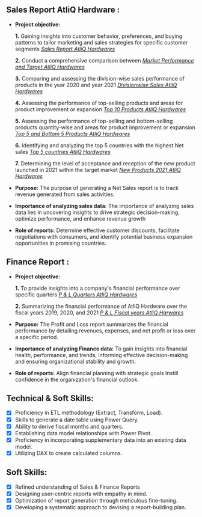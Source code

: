 ## Sales Report AtliQ Hardware :


- **Project objective:** 

    **1.**  Gaining insights into customer behavior, preferences, and buying patterns to tailor marketing and sales strategies for specific customer segments
  _[Sales Report AtliQ Hardwares](https://github.com/ManuYK/Excel-Sales-Analytics-CodeB/blob/main/Sales%20Report%20AtliQ%20Hardwares.pdf)_ 

    **2.** Conduct a comprehensive comparison between _[Market Performance and Target AtliQ Hardwares](https://github.com/ManuYK/Excel-Sales-Analytics-CodeB/blob/main/Market%20performance%20vs%20Target%20AtliQ%20Hardwares.pdf)_
  
   **3.** Comparing and assessing the division-wise sales performance of products in the year 2020 and year 2021 _[Divisionwise Sales AtliQ Hardwares](https://github.com/ManuYK/Excel-Sales-Analytics-CodeB/blob/main/Divisionwise%20Sales%20AtliQ%20Hardwares.pdf)_

   **4.**  Assessing the performance of top-selling products and areas for product improvement or expansion _[Top 10 Products AtliQ Hardwares](https://github.com/ManuYK/Excel-Sales-Analytics-CodeB/blob/main/Top%2010%20Products%20AtliQ%20Hardwares.pdf)_

   **5.** Assessing the performance of top-selling and bottom-selling products quantity-wise and areas for product improvement or expansion _[Top 5 and Bottom 5 Products AtliQ Hardwares](https://github.com/ManuYK/Excel-Sales-Analytics-CodeB/blob/main/Top%205%20and%20Bottom%205%20Products%20AtliQ%20Hardwares.pdf)_

   **6.** Identifying and analyzing the top 5 countries with the highest Net sales  _[Top 5 countries AtliQ Hardwares](https://github.com/ManuYK/Excel-Sales-Analytics-CodeB/blob/main/Top%205%20countries%20AtliQ%20Hardwares.pdf)_

  **7.** Determining the level of acceptance and reception of the new product launched in 2021 within the target market  _[New Products 2021 AtliQ Hardwares](https://github.com/ManuYK/Excel-Sales-Analytics-CodeB/blob/main/New%20Products%202021%20AtliQ%20Hardwares.pdf)_

- **Purpose:** The purpose of generating a Net Sales report is to track revenue generated from sales activities.

- **Importance of analyzing sales data:** The importance of analyzing sales data lies in uncovering insights to drive strategic decision-making, optimize performance, and enhance revenue growth

- **Role of reports:** Determine effective customer discounts, facilitate negotiations with consumers, and identify potential business expansion opportunities in promising countries.


## Finance Report :

- **Project objective:** 

     **1.** To provide insights into a company's financial performance over specific quarters _[P & L Quarters AtliQ Hardwares](https://github.com/ManuYK/Excel-Sales-Analytics-CodeB/blob/main/P%20%26%20L%20Quarters%20AtliQ%20Hardwares.pdf)_

    **2.** Summarizing the financial performance of AtliQ Hardware over the fiscal years 2019, 2020, and 2021  _[P & L Fiscal years AtliQ 
Harwares](https://github.com/ManuYK/Excel-Sales-Analytics-CodeB/blob/main/P%20%26%20L%20by%20Fiscal%20years%20AtliQ%20Hardwares.pdf)_

- **Purpose:** The Profit and Loss report summarizes the financial performance by detailing revenues, expenses, and net profit or loss over a specific period.

- **Importance of analyzing Finance data:** To gain insights into financial health, performance, and trends, informing effective decision-making and ensuring organizational stability and growth.

- **Role of reports:** Align financial planning with strategic goals Instill confidence in the organization's financial outlook.


## Technical & Soft Skills:
- [x]	Proficiency in ETL methodology (Extract, Transform, Load).
- [x]	Skills to generate a date table using Power Query.
- [x]	Ability to derive fiscal months and quarters.
- [x]	Establishing data model relationships with Power Pivot.
- [x]	Proficiency in incorporating supplementary data into an existing data model.
- [x]	Utilizing DAX to create calculated columns.

## Soft Skills:
- [x]	Refined understanding of Sales & Finance Reports
- [x]	Designing user-centric reports with empathy in mind.
- [x]	Optimization of report generation through meticulous fine-tuning.
- [x]	Developing a systematic approach to devising a report-building plan.
